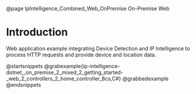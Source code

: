 @page IpIntelligence_Combined_Web_OnPremise On-Premise Web

# Introduction

Web application example integrating Device Detection and IP Intelligence to process HTTP requests and provide device and location data.

@startsnippets
@grabexample{ip-intelligence-dotnet,_on_premise_2_mixed_2_getting_started-_web_2_controllers_2_home_controller_8cs,C#}
@grabbedexample
@endsnippets
